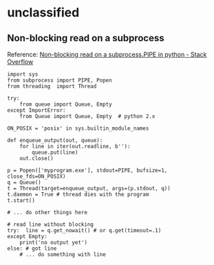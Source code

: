 # unclassified

## Non-blocking read on a subprocess

Reference: [Non-blocking read on a subprocess.PIPE in python - Stack Overflow](https://stackoverflow.com/questions/375427/non-blocking-read-on-a-subprocess-pipe-in-python)

```
import sys
from subprocess import PIPE, Popen
from threading  import Thread

try:
    from queue import Queue, Empty
except ImportError:
    from Queue import Queue, Empty  # python 2.x

ON_POSIX = 'posix' in sys.builtin_module_names

def enqueue_output(out, queue):
    for line in iter(out.readline, b''):
        queue.put(line)
    out.close()

p = Popen(['myprogram.exe'], stdout=PIPE, bufsize=1, close_fds=ON_POSIX)
q = Queue()
t = Thread(target=enqueue_output, args=(p.stdout, q))
t.daemon = True # thread dies with the program
t.start()

# ... do other things here

# read line without blocking
try:  line = q.get_nowait() # or q.get(timeout=.1)
except Empty:
    print('no output yet')
else: # got line
    # ... do something with line
```
